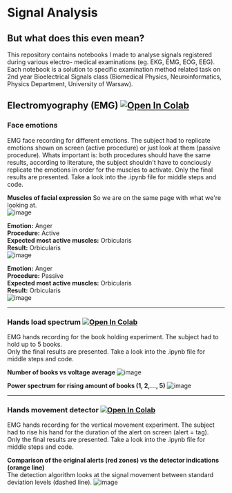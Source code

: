 # Signal Analysis
## But what does this even mean?

This repository contains notebooks I made to analyse signals registered during various electro- medical examinations (eg. EKG, EMG, EOG, EEG). Each notebook is a solution to specific examination method related task on 2nd year Bioelectrical Signals class (Biomedical Physics, Neuroinformatics, Physics Department, University of Warsaw).



## Electromyography (EMG)  [![Open In Colab](https://colab.research.google.com/assets/colab-badge.svg)](https://colab.research.google.com/drive/1Xg7bjmLnSa_x7dp0svAgRSzEjvvR2kME?usp=sharing)

### Face emotions
EMG face recording for different emotions. The subject had to replicate emotions shown on screen (active procedure) or just look at them (passive procedure). Whats important is: both procedures should have the same results, according to literature, the subject shouldn't have to conciously replicate the emotions in order for the muscles to activate.
Only the final results are presented. Take a look into the .ipynb file for middle steps and code.   


**Muscles of facial expression** 
So we are on the same page with what we're looking at.  
![image](https://user-images.githubusercontent.com/62252332/121500668-cf228200-c9de-11eb-9f4f-ae52127e913b.png)  

**Emotion:** Anger       
**Procedure:** Active   
**Expected most active muscles:** Orbicularis  
**Result:**  Orbicularis  
![image](https://user-images.githubusercontent.com/62252332/121499657-e14ff080-c9dd-11eb-94ee-5c8f7e38aac9.png) 

**Emotion:** Anger       
**Procedure:** Passive   
**Expected most active muscles:** Orbicularis  
**Result:**  Orbicularis   
![image](https://user-images.githubusercontent.com/62252332/121500011-312eb780-c9de-11eb-9d72-213db6d4efb9.png)
  
 ----

### Hands load spectrum  [![Open In Colab](https://colab.research.google.com/assets/colab-badge.svg)](https://colab.research.google.com/drive/1-wyZkxxYcRvcu30Eg99aXhdsoqfiMnmg?usp=sharing)
EMG hands recording for the book holding experiment. The subject had to hold up to 5 books.  
Only the final results are presented. Take a look into the .ipynb file for middle steps and code.  

**Number of books vs voltage average**
![image](https://user-images.githubusercontent.com/62252332/121497665-f7f54800-c9db-11eb-9902-4483ba72ae41.png) 

**Power spectrum for rising amount of books (1, 2,..., 5)**
![image](https://user-images.githubusercontent.com/62252332/121497242-861cfe80-c9db-11eb-8f9e-408772ccee8e.png)
  
 ----

### Hands movement detector  [![Open In Colab](https://colab.research.google.com/assets/colab-badge.svg)](https://colab.research.google.com/drive/1d_uQuA9lwHjszQ5OBshBH1osUt34usH6?usp=sharing)
EMG hands recording for the vertical movement experiment. The subject had to rise his hand for the duration of the alert on screen (alert = tag).  
Only the final results are presented. Take a look into the .ipynb file for middle steps and code.  


**Comparison of the original alerts (red zones) vs the detector indications (orange line)**  
The detection algorithm looks at the signal movement between standard deviation levels (dashed line). 
![image](https://user-images.githubusercontent.com/62252332/121518188-7bb92f80-c9f0-11eb-825c-57ac9d7a19f8.png)


